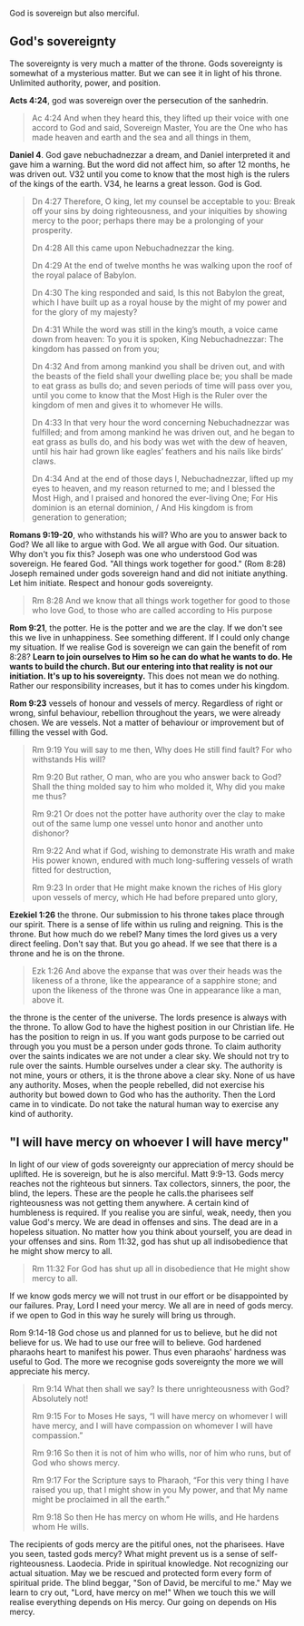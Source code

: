 God is sovereign but also merciful. 

## God's sovereignty

The sovereignty is very much a matter of the throne. Gods sovereignty is somewhat of a mysterious matter. But we can see it in light of his throne. Unlimited authority, power, and position. 

**Acts 4:24**, god was sovereign over the persecution of the sanhedrin.

> Ac 4:24 And when they heard this, they lifted up their voice with one accord to God and said, Sovereign Master, You are the One who has made heaven and earth and the sea and all things in them,

**Daniel 4**. God gave nebuchadnezzar a dream, and Daniel interpreted it and gave him a warning. But the word did not affect him, so after 12 months, he was driven out. V32 until you come to know that the most high is the rulers of the kings of the earth. V34, he learns a great lesson. God is God. 

> Dn 4:27 Therefore, O king, let my counsel be acceptable to you: Break off your sins by doing righteousness, and your iniquities by showing mercy to the poor; perhaps there may be a prolonging of your prosperity.
> 
> Dn 4:28 All this came upon Nebuchadnezzar the king.
> 
> Dn 4:29 At the end of twelve months he was walking upon the roof of the royal palace of Babylon.
> 
> Dn 4:30 The king responded and said, Is this not Babylon the great, which I have built up as a royal house by the might of my power and for the glory of my majesty?
>
> Dn 4:31 While the word was still in the king’s mouth, a voice came down from heaven: To you it is spoken, King Nebuchadnezzar: The kingdom has passed on from you;
> 
> Dn 4:32 And from among mankind you shall be driven out, and with the beasts of the field shall your dwelling place be; you shall be made to eat grass as bulls do; and seven periods of time will pass over you, until you come to know that the Most High is the Ruler over the kingdom of men and gives it to whomever He wills.
> 
> Dn 4:33 In that very hour the word concerning Nebuchadnezzar was fulfilled; and from among mankind he was driven out, and he began to eat grass as bulls do, and his body was wet with the dew of heaven, until his hair had grown like eagles’ feathers and his nails like birds’ claws.
> 
> Dn 4:34 And at the end of those days I, Nebuchadnezzar, lifted up my eyes to heaven, and my reason returned to me; and I blessed the Most High, and I praised and honored the ever-living One; For His dominion is an eternal dominion, / And His kingdom is from generation to generation;

**Romans 9:19-20**, who withstands his will? Who are you to answer back to God? We all like to argue with God. We all argue with God. Our situation. Why don't you fix this? Joseph was one who understood God was sovereign. He feared God. "All things work together for good." (Rom 8:28) Joseph remained under gods sovereign hand and did not initiate anything. Let him initiate. Respect and honour gods sovereignty.

> Rm 8:28 And we know that all things work together for good to those who love God, to those who are called according to His purpose

**Rom 9:21**, the potter. He is the potter and we are the clay. If we don't see this we live in unhappiness. See something different. If I could only change my situation. If we realise God is sovereign we can gain the benefit of rom 8:28? **Learn to join ourselves to Him so he can do what he wants to do. He wants to build the church. But our entering into that reality is not our initiation. It's up to his sovereignty.** This does not mean we do nothing. Rather our responsibility increases, but it has to comes under his kingdom.

**Rom 9:23** vessels of honour and vessels of mercy. Regardless of right or wrong, sinful behaviour, rebellion throughout the years, we were already chosen. We are vessels. Not a matter of behaviour or improvement but of filling the vessel with God.

> Rm 9:19 You will say to me then, Why does He still find fault? For who withstands His will?
> 
> Rm 9:20 But rather, O man, who are you who answer back to God? Shall the thing molded say to him who molded it, Why did you make me thus?
> 
> Rm 9:21 Or does not the potter have authority over the clay to make out of the same lump one vessel unto honor and another unto dishonor?
> 
> Rm 9:22 And what if God, wishing to demonstrate His wrath and make His power known, endured with much long-suffering vessels of wrath fitted for destruction,
>
>Rm 9:23 In order that He might make known the riches of His glory upon vessels of mercy, which He had before prepared unto glory,

**Ezekiel 1:26** the throne. Our submission to his throne takes place through our spirit. There is a sense of life within us ruling and reigning. This is the throne. But how much do we rebel? Many times the lord gives us a very direct feeling. Don't say that. But you go ahead. If we see that there is a throne and he is on the throne.

> Ezk 1:26 And above the expanse that was over their heads was the likeness of a throne, like the appearance of a sapphire stone; and upon the likeness of the throne was One in appearance like a man, above it.

the throne is the center of the universe. The lords presence is always with the throne. To allow God to have the highest position in our Christian life. He has the position to reign in us. If you want gods purpose to be carried out through you you must be a person under gods throne. To claim authority over the saints indicates we are not under a clear sky. We should not try to rule over the saints. Humble ourselves under a clear sky. The authority is not mine, yours or others, it is the throne above a clear sky. None of us have any authority. Moses, when the people rebelled, did not exercise his authority but bowed down to God who has the authority. Then the Lord came in to vindicate. Do not take the natural human way to exercise any kind of authority. 

## "I will have mercy on whoever I will have mercy"

In light of our view of gods sovereignty our appreciation of mercy should be uplifted. He is sovereign, but he is also merciful. Matt 9:9-13. Gods mercy reaches not the righteous but sinners. Tax collectors, sinners, the poor, the blind, the lepers. These are the people he calls.the pharisees self righteousness was not getting them anywhere. A certain kind of humbleness is required. If you realise you are sinful, weak, needy, then you value God's mercy. We are dead in offenses and sins. The dead are in a hopeless situation. No matter how you think about yourself, you are dead in your offenses and sins. Rom 11:32, god has shut up all indisobedience that he might show mercy to all. 

> Rm 11:32 For God has shut up all in disobedience that He might show mercy to all.

If we know gods mercy we will not trust in our effort or be disappointed by our failures. Pray, Lord I need your mercy. We all are in need of gods mercy. if we open to God in this way he surely will bring us through.

Rom 9:14-18 God chose us and planned for us to believe, but he did not believe for us. We had to use our free will to believe. God hardened pharaohs heart to manifest his power. Thus even pharaohs' hardness was useful to God. The more we recognise gods sovereignty the more we will appreciate his mercy. 

> Rm 9:14 What then shall we say? Is there unrighteousness with God? Absolutely not!
>
> Rm 9:15 For to Moses He says, “I will have mercy on whomever I will have mercy, and I will have compassion on whomever I will have compassion.”
>
> Rm 9:16 So then it is not of him who wills, nor of him who runs, but of God who shows mercy.
>
> Rm 9:17 For the Scripture says to Pharaoh, “For this very thing I have raised you up, that I might show in you My power, and that My name might be proclaimed in all the earth.”
>
> Rm 9:18 So then He has mercy on whom He wills, and He hardens whom He wills.

The recipients of gods mercy are the pitiful ones, not the pharisees. Have you seen, tasted gods mercy? What might prevent us is a sense of self-righteousness. Laodecia. Pride in spiritual knowledge. Not recognizing our actual situation. May we be rescued and protected form every form of spiritual pride. The blind beggar, "Son of David, be merciful to me." May we learn to cry out, "Lord, have mercy on me!" When we touch this we will realise everything depends on His mercy. Our going on depends on His mercy.




